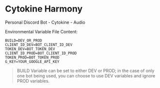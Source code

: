 # Cytokine Harmony
Personal Discord Bot - Cytokine - Audio

Environmental Variable File Content:
```
BUILD=DEV_OR_PROD
CLIENT_ID_DEV=BOT_CLIENT_ID_DEV
TOKEN_DEV=BOT_TOKEN_DEV
CLIENT_ID_PROD=BOT_CLIENT_ID_PROD
TOKEN_PROD=BOT_TOKEN_PROD
G_KEY=YOUR_GOOGLE_API_KEY
```
> BUILD Variable can be set to either DEV or PROD; in the case of only one bot being used, you can choose to use DEV variables and ignore PROD variables.
